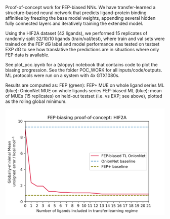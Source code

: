 Proof-of-concept work for FEP-biased NNs. We have transfer-learned a structure-based neural network that predicts ligand-protein binding affinities by freezing the base model weights, appending several hidden fully connected layers and iteratively training the extended model.



Using the HIF2A dataset (42 ligands), we performed 15 replicates of randomly split 32/10/10 ligands (train/val/test), where train and val sets were trained on the FEP dG label and model performance was tested on testset EXP dG to see how translative the predictions are in situations where only FEP data is available.



See plot_pcc.ipynb for a (sloppy) notebook that contains code to plot the biasing progression. See the folder POC_WORK for all inputs/code/outputs. ML protocols were run on a system with 4x GTX1080s.

Results are computed as:
FEP (green): FEP+ MUE on whole ligand series
ML (blue): OnionNet MUE on whole ligands series
FEP-biased ML (blue): mean of MUEs (15 replicates) on held-out testset (i.e. vs EXP; see above), plotted as the roling global minimum.





![](<./POC_PLOT.png>)
